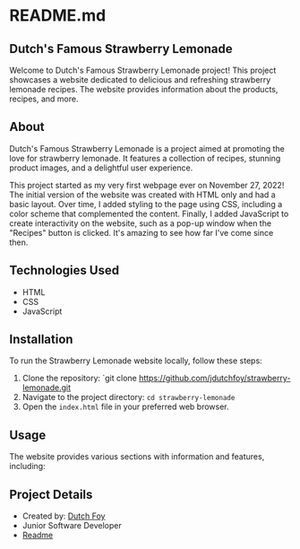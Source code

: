 # README.md

## Dutch's Famous Strawberry Lemonade

Welcome to Dutch's Famous Strawberry Lemonade project! This project showcases a website dedicated to delicious and refreshing strawberry lemonade recipes. The website provides information about the products, recipes, and more.
  
## About

Dutch's Famous Strawberry Lemonade is a project aimed at promoting the love for strawberry lemonade. It features a collection of recipes, stunning product images, and a delightful user experience.

This project started as my very first webpage ever on November 27, 2022! The initial version of the website was created with HTML only and had a basic layout. Over time, I added styling to the page using CSS, including a color scheme that complemented the content. Finally, I added JavaScript to create interactivity on the website, such as a pop-up window when the "Recipes" button is clicked. It's amazing to see how far I've come since then.

## Technologies Used

- HTML
- CSS
- JavaScript

## Installation

To run the Strawberry Lemonade website locally, follow these steps:

1. Clone the repository: `git clone <https://github.com/jdutchfoy/strawberry-lemonade.git>
2. Navigate to the project directory: `cd strawberry-lemonade`
3. Open the `index.html` file in your preferred web browser.

## Usage

The website provides various sections with information and features, including:

## Project Details

- Created by: [Dutch Foy](https://github.com/jdutchfoy)
- Junior Software Developer
- [Readme](https://github.com/jdutchfoy/strawberry-lemonade#readme)
